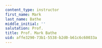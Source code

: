 ```yaml
---
content_type: instructor
first_name: Mark
last_name: Bathe
middle_initial: ''
salutation: Prof.
title: Prof. Mark Bathe
uid: affe3290-73b1-5538-b2d0-b61c6c60033a
---
```

